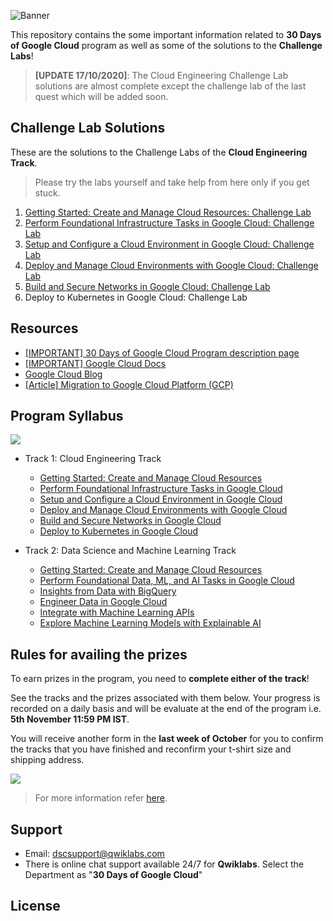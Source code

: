 ![Banner](https://github.com/DSC-IIIT-Kalyani/qwiklabs_challenges/raw/master/assets/banner.png)

This repository contains the some important information related to **30 Days of Google Cloud** program as well as some of the solutions to the **Challenge Labs**!

> **[UPDATE 17/10/2020]**: The Cloud Engineering Challenge Lab solutions are almost complete except the challenge lab of the last quest which will be added soon.

## Challenge Lab Solutions

These are the solutions to the Challenge Labs of the **Cloud Engineering Track**.

> Please try the labs yourself and take help from here only if you get stuck.

1. [Getting Started: Create and Manage Cloud Resources: Challenge Lab](https://github.com/DSC-IIIT-Kalyani/qwiklabs_challenges/blob/master/Getting%20Started:%20Create%20and%20Manage%20Cloud%20Resources:%20Challenge%20Lab.md)
2. [Perform Foundational Infrastructure Tasks in Google Cloud: Challenge Lab](https://github.com/DSC-IIIT-Kalyani/qwiklabs_challenges/blob/master/Perform%20Foundational%20Infrastructure%20Tasks%20in%20Google%20Cloud%20Challenge%20Lab.md)
3. [Setup and Configure a Cloud Environment in Google Cloud: Challenge Lab](https://github.com/DSC-IIIT-Kalyani/qwiklabs_challenges/blob/master/Set%20up%20and%20Configure%20a%20Cloud%20Environment%20in%20Google%20Cloud:%20Challenge%20Lab.md)
4. [Deploy and Manage Cloud Environments with Google Cloud: Challenge Lab](https://github.com/DSC-IIIT-Kalyani/qwiklabs_challenges/blob/master/Deploy%20and%20Manage%20Cloud%20Environments%20with%20Google%20Cloud:%20Challenge%20Lab.md)
5. [Build and Secure Networks in Google Cloud: Challenge Lab](https://github.com/DSC-IIIT-Kalyani/qwiklabs_challenges/blob/master/Build%20and%20Secure%20Networks%20in%20Google%20Cloud:%20Challenge%20Lab.md)
6. Deploy to Kubernetes in Google Cloud: Challenge Lab

## Resources

* [[IMPORTANT] 30 Days of Google Cloud Program description page](https://events.withgoogle.com/30daysofgooglecloud/)
* [[IMPORTANT] Google Cloud Docs](https://cloud.google.com/docs)
* [Google Cloud Blog](https://cloud.google.com/blog/)
* [[Article] Migration to Google Cloud Platform (GCP)](https://blog.hike.in/migration-to-google-cloud-platform-gcp-17c397e564b8)

## Program Syllabus

![](https://github.com/DSC-IIIT-Kalyani/qwiklabs_challenges/raw/master/assets/badges.png)

* Track 1: Cloud Engineering Track

  * [Getting Started: Create and Manage Cloud Resources](https://google.qwiklabs.com/quests/120) 
  * [Perform Foundational Infrastructure Tasks in Google Cloud](https://google.qwiklabs.com/quests/118)
  * [Setup and Configure a Cloud Environment in Google Cloud](https://google.qwiklabs.com/quests/119?utm_source=google&utm_medium=lp&utm_campaign=gcpskills)
  * [Deploy and Manage Cloud Environments with Google Cloud](https://google.qwiklabs.com/quests/121?utm_source=google&utm_medium=lp&utm_campaign=gcpskills)
  * [Build and Secure Networks in Google Cloud](https://google.qwiklabs.com/quests/128?utm_source=google&utm_medium=lp&utm_campaign=gcpskills)
  * [Deploy to Kubernetes in Google Cloud](https://google.qwiklabs.com/quests/116?utm_source=google&utm_medium=lp&utm_campaign=gcpskills)

* Track 2: Data Science and Machine Learning Track
  * [Getting Started: Create and Manage Cloud Resources](https://google.qwiklabs.com/quests/120) 
  * [Perform Foundational Data, ML, and AI Tasks in Google Cloud](https://google.qwiklabs.com/quests/117?utm_source=google&utm_medium=lp&utm_campaign=gcpskills)
  * [Insights from Data with BigQuery](https://google.qwiklabs.com/quests/123)
  * [Engineer Data in Google Cloud](https://google.qwiklabs.com/quests/132)
  * [Integrate with Machine Learning APIs](https://google.qwiklabs.com/quests/136?utm_source=google&utm_medium=lp&utm_campaign=gcpskills)
  * [Explore Machine Learning Models with Explainable AI](https://google.qwiklabs.com/quests/126?utm_source=google&utm_medium=lp&utm_campaign=gcpskills)

## Rules for availing the prizes

To earn prizes in the program, you need to **complete either of the track**!

See the tracks and the prizes associated with them below. Your progress is recorded on a daily basis and will be evaluate at the end of the program i.e. **5th November 11:59 PM IST**.

You will receive another form in the **last week of October** for you to confirm the tracks that you have finished and reconfirm your t-shirt size and shipping address.

![](https://github.com/DSC-IIIT-Kalyani/qwiklabs_challenges/raw/master/assets/prizes_table.png)

> For more information refer [here](https://events.withgoogle.com/30daysofgooglecloud/prize-rules/#content).

## Support

* Email: dscsupport@qwiklabs.com
* There is online chat support available 24/7 for **Qwiklabs**. Select the Department as "**30 Days of Google Cloud**"

## License
